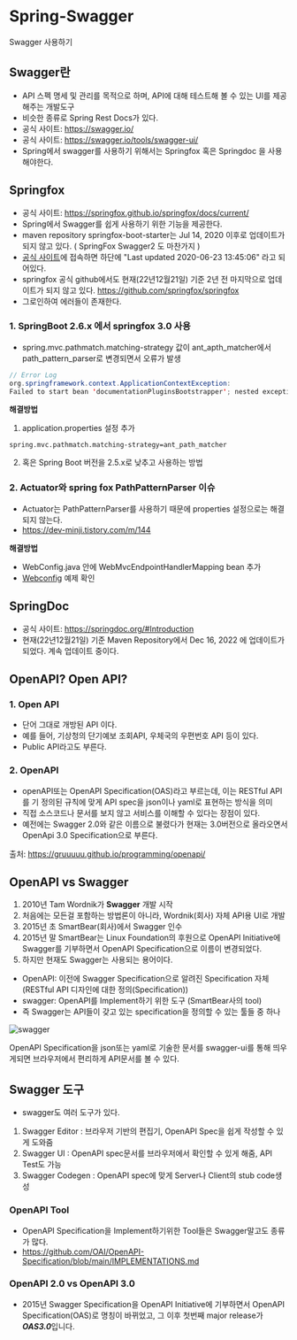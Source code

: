 # Spring-Swagger
Swagger 사용하기

## Swagger란 ##
- API 스펙 명세 및 관리를 목적으로 하며, API에 대해 테스트해 볼 수 있는 UI를 제공해주는 개발도구
- 비슷한 종류로 Spring Rest Docs가 있다.
- 공식 사이트: https://swagger.io/
- 공식 사이트: https://swagger.io/tools/swagger-ui/
- Spring에서 swagger를 사용하기 위해서는 Springfox 혹은 Springdoc 을 사용해야한다.

## Springfox ##
- 공식 사이트: https://springfox.github.io/springfox/docs/current/
- Spring에서 Swagger를 쉽게 사용하기 위한 기능을 제공한다. 
- maven repository springfox-boot-starter는 Jul 14, 2020 이후로 업데이트가 되지 않고 있다. ( SpringFox Swagger2 도 마찬가지 )
- [공식 사이트](https://springfox.github.io/springfox/docs/current/)에 접속하면 하단에 "Last updated 2020-06-23 13:45:06" 라고 되어있다.
- springfox 공식 github에서도 현재(22년12월21일) 기준 2년 전 마지막으로 업데이트가 되지 않고 있다. https://github.com/springfox/springfox
- 그로인하여 에러들이 존재한다.

### 1. SpringBoot 2.6.x 에서 springfox 3.0 사용 ###
- spring.mvc.pathmatch.matching-strategy 값이 ant_apth_matcher에서 path_pattern_parser로 변경되면서 오류가 발생
 ````java
 // Error Log
org.springframework.context.ApplicationContextException: 
Failed to start bean 'documentationPluginsBootstrapper'; nested exception is java.lang.NullPointerException
  ````
  
**해결방법**
1. application.properties 설정 추가
  ````propeties
  spring.mvc.pathmatch.matching-strategy=ant_path_matcher
  ````

2. 혹은 Spring Boot 버전을 2.5.x로 낮추고 사용하는 방법

### 2. Actuator와 spring fox PathPatternParser 이슈 ###
- Actuator는 PathPatternParser를 사용하기 때문에 properties 설정으로는 해결되지 않는다.
- https://dev-minji.tistory.com/m/144

**해결방법**
- WebConfig.java 안에 WebMvcEndpointHandlerMapping bean 추가
- [Webconfig](https://github.com/orange601/Spring-Swagger/blob/main/WebConfig.java) 예제 확인

## SpringDoc ###
- 공식 사이트: https://springdoc.org/#Introduction
- 현재(22년12월21일) 기준 Maven Repository에서 Dec 16, 2022 에 업데이트가 되었다. 계속 업데이트 중이다.

## OpenAPI? Open API? ##

### 1. Open API ###
- 단어 그대로 개방된 API 이다.
- 예를 들어, 기상청의 단기예보 조회API, 우체국의 우편번호 API 등이 있다. 
- Public API라고도 부른다.

### 2. OpenAPI ###
- openAPI또는 OpenAPI Specification(OAS)라고 부르는데, 이는 RESTful API를 기 정의된 규칙에 맞게 API spec을 json이나 yaml로 표현하는 방식을 의미
- 직접 소스코드나 문서를 보지 않고 서비스를 이해할 수 있다는 장점이 있다.
- 예전에는 Swagger 2.0와 같은 이름으로 불렸다가 현재는 3.0버전으로 올라오면서 OpenApi 3.0 Specification으로 부른다.

출처: https://gruuuuu.github.io/programming/openapi/


## OpenAPI vs Swagger ##
1. 2010년 Tam Wordnik가 **Swagger** 개발 시작   
2. 처음에는 모든걸 포함하는 방법론이 아니라, Wordnik(회사) 자체 API용 UI로 개발    
3. 2015년 초 SmartBear(회사)에서 Swagger 인수   
4. 2015년 말 SmartBear는 Linux Foundation의 후원으로 OpenAPI Initiative에 Swagger를 기부하면서 OpenAPI Specification으로 이름이 변경되었다.
5. 하지만 현재도 Swagger는 사용되는 용어이다.
  - OpenAPI: 이전에 Swagger Specification으로 알려진 Specification 자체 (RESTful API 디자인에 대한 정의(Specification))
  - swagger: OpenAPI를 Implement하기 위한 도구 (SmartBear사의 tool)
  - 즉 Swagger는 API들이 갖고 있는 specification을 정의할 수 있는 툴들 중 하나


![swagger](https://user-images.githubusercontent.com/24876345/208798428-82d1df31-9590-400d-b710-5300853a288d.png)

OpenAPI Specification을 json또는 yaml로 기술한 문서를 swagger-ui를 통해 띄우게되면 브라우저에서 편리하게 API문서를 볼 수 있다.


## Swagger 도구 ##
- swagger도 여러 도구가 있다.
1. Swagger Editor : 브라우저 기반의 편집기, OpenAPI Spec을 쉽게 작성할 수 있게 도와줌
2. Swagger UI : OpenAPI spec문서를 브라우저에서 확인할 수 있게 해줌, API Test도 가능
3. Swagger Codegen : OpenAPI spec에 맞게 Server나 Client의 stub code생성

### OpenAPI Tool ###
- OpenAPI  Specification을 Implement하기위한 Tool들은 Swagger말고도 종류가 많다.
- https://github.com/OAI/OpenAPI-Specification/blob/main/IMPLEMENTATIONS.md


### OpenAPI 2.0 vs OpenAPI 3.0 ###
- 2015년 Swagger Specification을 OpenAPI Initiative에 기부하면서 OpenAPI Specification(OAS)로 명칭이 바뀌었고, 그 이후 첫번째 major release가 ***OAS3.0***입니다.
